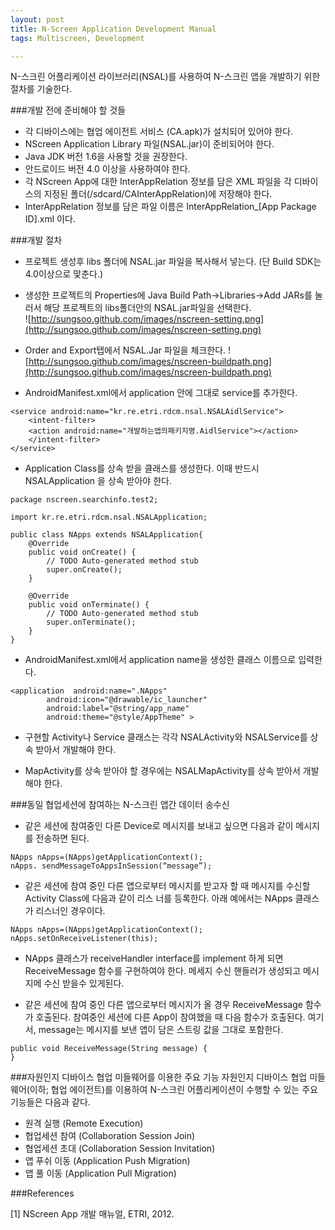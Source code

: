 ```yaml
---
layout: post
title: N-Screen Application Development Manual
tags: Multiscreen, Development

---
```


N-스크린 어플리케이션 라이브러리(NSAL)를 사용하여 N-스크린 앱을 개발하기 위한 절차를 기술한다.

###개발 전에 준비해야 할 것들-	각 디바이스에는 협업 에이전트 서비스 (CA.apk)가 설치되어 있어야 한다.-	NScreen Application Library 파일(NSAL.jar)이 준비되어야 한다.-	Java JDK 버전 1.6을 사용할 것을 권장한다.-	안드로이드 버전 4.0 이상을 사용하여야 한다.-	각 NScreen App에 대한 InterAppRelation 정보를 담은 XML 파일을 각 디바이스의 지정된 폴더(/sdcard/CAInterAppRelation)에 저장해야 한다. -	InterAppRelation 정보를 담은 파일 이름은 InterAppRelation_[App Package ID].xml 이다.
###개발 절차- 프로젝트 생성후 libs 폴더에 NSAL.jar 파일을 복사해서 넣는다. (단 Build SDK는 4.0이상으로 맟춘다.)- 생성한 프로젝트의 Properties에 Java Build Path->Libraries->Add JARs를 눌러서 해당 프로젝트의 libs폴더안의 NSAL.jar파일을 선택한다.  
![http://sungsoo.github.com/images/nscreen-setting.png](http://sungsoo.github.com/images/nscreen-setting.png)

- Order and Export탭에서 NSAL.Jar 파일을 체크한다.
![http://sungsoo.github.com/images/nscreen-buildpath.png](http://sungsoo.github.com/images/nscreen-buildpath.png)

- AndroidManifest.xml에서 application 안에 그대로 service를 추가한다.    

```
<service android:name="kr.re.etri.rdcm.nsal.NSALAidlService">	<intent-filter>	<action android:name="개발하는앱의패키지명.AidlService"></action>	</intent-filter></service>
```

- Application Class를 상속 받을 클래스를 생성한다. 이때 반드시 NSALApplication 을 상속 받아야 한다.

```
package nscreen.searchinfo.test2;import kr.re.etri.rdcm.nsal.NSALApplication;public class NApps extends NSALApplication{	@Override	public void onCreate() {		// TODO Auto-generated method stub		super.onCreate();	}		@Override	public void onTerminate() {		// TODO Auto-generated method stub		super.onTerminate();	}}
```

- AndroidManifest.xml에서 application name을 생성한 클래스 이름으로 입력한다.

```
<application  android:name=".NApps"        android:icon="@drawable/ic_launcher"        android:label="@string/app_name"        android:theme="@style/AppTheme" >
```

- 구현할 Activity나 Service 클래스는 각각 NSALActivity와 NSALService를 상속 받아서 개발해야 한다.- MapActivity를 상속 받아야 할 경우에는 NSALMapActivity를 상속 받아서 개발해야 한다.
###동일 협업세션에 참여하는 N-스크린 앱간 데이터 송수신* 같은 세션에 참여중인 다른 Device로 메시지를 보내고 싶으면 다음과 같이 메시지를 전송하면 된다.

```
NApps nApps=(NApps)getApplicationContext();nApps. sendMessageToAppsInSession(“message”);
```* 같은 세션에 참여 중인 다른 앱으로부터 메시지를 받고자 할 때 메시지를 수신할 Activity Class에 다음과 같이 리스
너를 등록한다. 아래 예에서는 NApps 클래스가 리스너인 경우이다. 

```
NApps nApps=(NApps)getApplicationContext();nApps.setOnReceiveListener(this);
```* NApps 클래스가 receiveHandler interface를 implement 하게 되면 ReceiveMessage 함수를 구현하여야 한다. 메세지 수신 핸들러가 생성되고 메시지메 수신 받을수 있게된다.* 같은 세션에 참여 중인 다른 앱으로부터 메시지가 올 경우 ReceiveMessage 함수가 호출된다. 참여중인 세션에 다른 App이 참여했을 때 다음 함수가 호출된다. 여기서, message는 메시지를 보낸 앱이 담은 스트링 값을 그대로 포함한다.```
public void ReceiveMessage(String message) {		}```

###자원인지 디바이스 협업 미들웨어를 이용한 주요 기능
자원인지 디바이스 협업 미들웨어(이하; 협업 에이전트)를 이용하여 N-스크린 어플리케이션이 수행할 수 있는 주요 기능들은 다음과 같다.

* 원격 실행 (Remote Execution)
* 협업세션 참여 (Collaboration Session Join)
* 협업세션 초대 (Collaboration Session Invitation)
* 앱 푸쉬 이동 (Application Push Migration)
* 앱 풀 이동 (Application Pull Migration)###References
[1] NScreen App 개발 매뉴얼, ETRI, 2012.
